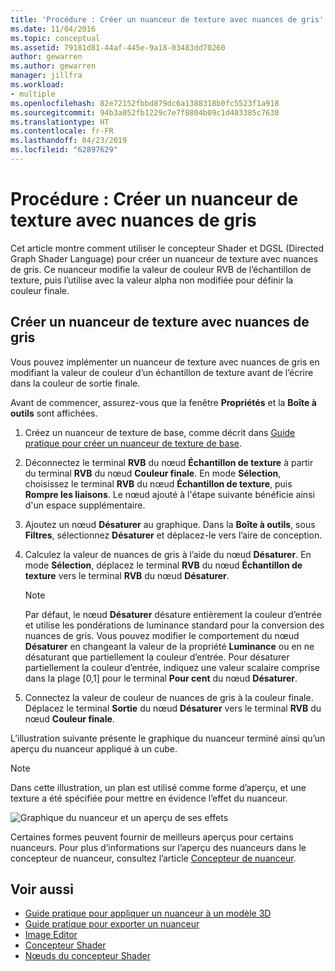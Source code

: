 ```yaml
---
title: 'Procédure : Créer un nuanceur de texture avec nuances de gris'
ms.date: 11/04/2016
ms.topic: conceptual
ms.assetid: 79181d81-44af-445e-9a18-03483dd70260
author: gewarren
ms.author: gewarren
manager: jillfra
ms.workload:
- multiple
ms.openlocfilehash: 82e72152fbbd879dc6a1388318b0fc5523f1a918
ms.sourcegitcommit: 94b3a052fb1229c7e7f8804b09c1d403385c7630
ms.translationtype: HT
ms.contentlocale: fr-FR
ms.lasthandoff: 04/23/2019
ms.locfileid: "62897629"
---
```

# <a name="how-to-create-a-grayscale-texture-shader"></a>Procédure : Créer un nuanceur de texture avec nuances de gris

Cet article montre comment utiliser le concepteur Shader et DGSL (Directed Graph Shader Language) pour créer un nuanceur de texture avec nuances de gris. Ce nuanceur modifie la valeur de couleur RVB de l’échantillon de texture, puis l’utilise avec la valeur alpha non modifiée pour définir la couleur finale.

## <a name="create-a-grayscale-texture-shader"></a>Créer un nuanceur de texture avec nuances de gris

Vous pouvez implémenter un nuanceur de texture avec nuances de gris en modifiant la valeur de couleur d’un échantillon de texture avant de l’écrire dans la couleur de sortie finale.

Avant de commencer, assurez-vous que la fenêtre **Propriétés** et la **Boîte à outils** sont affichées.

1. Créez un nuanceur de texture de base, comme décrit dans [Guide pratique pour créer un nuanceur de texture de base](../designers/how-to-create-a-basic-texture-shader.md).

2. Déconnectez le terminal **RVB** du nœud **Échantillon de texture** à partir du terminal **RVB** du nœud **Couleur finale**. En mode **Sélection**, choisissez le terminal **RVB** du nœud **Échantillon de texture**, puis **Rompre les liaisons**. Le nœud ajouté à l'étape suivante bénéficie ainsi d'un espace supplémentaire.

3. Ajoutez un nœud **Désaturer** au graphique. Dans la **Boîte à outils**, sous **Filtres**, sélectionnez **Désaturer** et déplacez-le vers l’aire de conception.

4. Calculez la valeur de nuances de gris à l’aide du nœud **Désaturer**. En mode **Sélection**, déplacez le terminal **RVB** du nœud **Échantillon de texture** vers le terminal **RVB** du nœud **Désaturer**.

    > [!NOTE]
    > Par défaut, le nœud **Désaturer** désature entièrement la couleur d’entrée et utilise les pondérations de luminance standard pour la conversion des nuances de gris. Vous pouvez modifier le comportement du nœud **Désaturer** en changeant la valeur de la propriété **Luminance** ou en ne désaturant que partiellement la couleur d’entrée. Pour désaturer partiellement la couleur d’entrée, indiquez une valeur scalaire comprise dans la plage [0,1] pour le terminal **Pour cent** du nœud **Désaturer**.

5. Connectez la valeur de couleur de nuances de gris à la couleur finale. Déplacez le terminal **Sortie** du nœud **Désaturer** vers le terminal **RVB** du nœud **Couleur finale**.

L’illustration suivante présente le graphique du nuanceur terminé ainsi qu’un aperçu du nuanceur appliqué à un cube.

> [!NOTE]
> Dans cette illustration, un plan est utilisé comme forme d’aperçu, et une texture a été spécifiée pour mettre en évidence l’effet du nuanceur.

![Graphique du nuanceur et un aperçu de ses effets](../designers/media/digit-grayscale-effect.png)

Certaines formes peuvent fournir de meilleurs aperçus pour certains nuanceurs. Pour plus d’informations sur l’aperçu des nuanceurs dans le concepteur de nuanceur, consultez l’article [Concepteur de nuanceur](../designers/shader-designer.md).

## <a name="see-also"></a>Voir aussi

- [Guide pratique pour appliquer un nuanceur à un modèle 3D](../designers/how-to-apply-a-shader-to-a-3-d-model.md)
- [Guide pratique pour exporter un nuanceur](../designers/how-to-export-a-shader.md)
- [Image Editor](../designers/image-editor.md)
- [Concepteur Shader](../designers/shader-designer.md)
- [Nœuds du concepteur Shader](../designers/shader-designer-nodes.md)